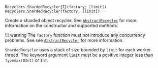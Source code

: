     Recyclers.ShardedRecycler{T}(factory; [limit])
    Recyclers.ShardedRecycler(factory; [limit])

Create a sharded object recycler.  See [`AbstractRecycler`](@ref) for more information on
the constructor and supported methods.

!!! warning
    The `factory` function must not introduce any concurrency problems. See see
    [`AbstractRecycler`](@ref) for more information.

`ShardedRecycler` uses a stack of size bounded by `limit` for each worker thread.  The
keyword argument `limit` must be a positive integer less than `typemax(UInt)` or `Inf`.
